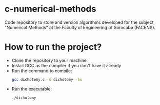 # c-numerical-methods
Code repository to store and version algorithms developed for the subject "Numerical Methods" at the Faculty of Engineering of Sorocaba (FACENS).

# How to run the project?
- Clone the repository to your machine
- Install GCC as the compiler if you don't have it already
- Run the command to compile:
  ```bash
  gcc dichotomy.c -o dichotomy -lm
  ```
- Run the executable:
  ```bash
  ./dichotomy
  ```
